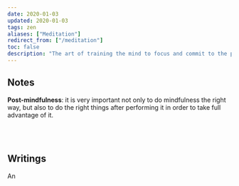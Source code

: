```yaml
---
date: 2020-01-03
updated: 2020-01-03
tags: zen
aliases: ["Meditation"]
redirect_from: ["/meditation"]
toc: false
description: "The art of training the mind to focus and commit to the present by gifting it with few minutes a day of complete nothingness"
---
```

## Notes

**Post-mindfulness**: it is very important not only to do mindfulness the right way, but also to do the right things after performing it in order to take full advantage of it.

<br>
<br>

## Writings

An 